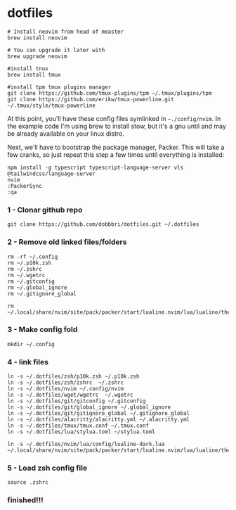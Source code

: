 # dotfiles

```shell
# Install neovim from head of measter
brew install neovim

# You can upgrade it later with
brew upgrade neovim

#install tnux
brew install tmux

#install tpm tmux plugins manager
git clone https://github.com/tmux-plugins/tpm ~/.tmux/plugins/tpm
git clone https://github.com/erikw/tmux-powerline.git ~/.tmux/style/tmux-powerline

```

At this point, you'll have these config files symlinked in `~./config/nvim`. In
the example code I'm using brew to install stow, but it's a gnu until and may
be already available on your linux distro.

Next, we'll have to bootstrap the package manager, Packer. This will take a few
cranks, so just repeat this step a few times until everything is installed:

```shell
npm install -g typescript typescript-language-server vls @tailwindcss/language-server
nvim
:PackerSync
:qa
```


### 1 - Clonar github repo

```
git clone https://github.com/dobbbri/dotfiles.git ~/.dotfiles
```

### 2 - Remove old linked files/folders

```
rm -rf ~/.config
rm ~/.p10k.zsh
rm ~/.zshrc
rm ~/.wgetrc
rm ~/.gitconfig
rm ~/.global_ignore
rm ~/.gitignore_global

rm ~/.local/share/nvim/site/pack/packer/start/lualine.nvim/lua/lualine/themes/dark.lua
```

### 3 - Make config fold

```
mkdir ~/.config
```

### 4 - link files

```
ln -s ~/.dotfiles/zsh/p10k.zsh ~/.p10k.zsh
ln -s ~/.dotfiles/zsh/zshrc  ~/.zshrc
ln -s ~/.dotfiles/nvim ~/.config/nvim
ln -s ~/.dotfiles/wget/wgetrc  ~/.wgetrc
ln -s ~/.dotfiles/git/gitconfig ~/.gitconfig
ln -s ~/.dotfiles/git/global_ignore ~/.global_ignore
ln -s ~/.dotfiles/git/gitignore_global ~/.gitignore_global
ln -s ~/.dotfiles/alacritty/alacritty.yml ~/.alacritty.yml
ln -s ~/.dotfiles/tmux/tmux.conf ~/.tmux.conf
ln -s ~/.dotfiles/lua/stylua.toml ~/stylua.toml

ln -s ~/.dotfiles/nvim/lua/config/lualine-dark.lua ~/.local/share/nvim/site/pack/packer/start/lualine.nvim/lua/lualine/themes/dark.lua
```

### 5 - Load zsh config file

```
source .zshrc
```

### finished!!!
